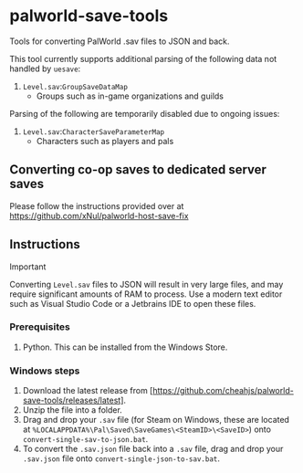 # palworld-save-tools
Tools for converting PalWorld .sav files to JSON and back.

This tool currently supports additional parsing of the following data not handled by `uesave`:

1. `Level.sav`:`GroupSaveDataMap`
    - Groups such as in-game organizations and guilds

Parsing of the following are temporarily disabled due to ongoing issues:

1. `Level.sav`:`CharacterSaveParameterMap`
    - Characters such as players and pals

## Converting co-op saves to dedicated server saves

Please follow the instructions provided over at https://github.com/xNul/palworld-host-save-fix

## Instructions

> [!IMPORTANT]  
> Converting `Level.sav` files to JSON will result in very large files, and may require significant amounts of RAM to process. Use a modern text editor such as Visual Studio Code or a Jetbrains IDE to open these files.

### Prerequisites

1. Python. This can be installed from the Windows Store.

### Windows steps

1. Download the latest release from [https://github.com/cheahjs/palworld-save-tools/releases/latest].
1. Unzip the file into a folder.
1. Drag and drop your `.sav` file (for Steam on Windows, these are located at `%LOCALAPPDATA%\Pal\Saved\SaveGames\<SteamID>\<SaveID>`) onto `convert-single-sav-to-json.bat`.
1. To convert the `.sav.json` file back into a `.sav` file, drag and drop your `.sav.json` file onto `convert-single-json-to-sav.bat`.
